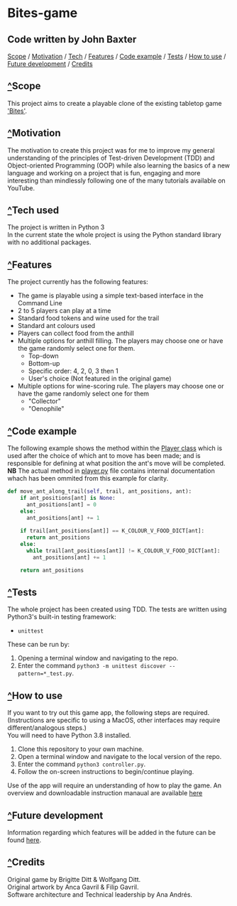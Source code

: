 # Bites-game
## Code written by John Baxter

[Scope](#scope) / 
[Motivation](#motivation) / 
[Tech](#tech-used) / 
[Features](#features) / 
[Code example](#code-example) / 
[Tests](#tests) / 
[<u>How to use</u>](#how-to-use) / 
[Future development](#future-development) / 
[Credits](#credits) 

## [^](#code-written-by-john-baxter)Scope
This project aims to create a playable clone of the existing tabletop game ['Bites'](https://www.boardgametables.com/products/bites-board-game).

## [^](#code-written-by-john-baxter)Motivation
The motivation to create this project was for me to improve my general understanding of the principles of Test-driven Development (TDD) and Object-oriented Programming (OOP) while also learning the basics of a new language and working on a project that is fun, engaging and more interesting than mindlessly following one of the many tutorials available on YouTube.

<!-- ## Build status -->

<!-- ## Code style -->

<!-- ## Screenshots -->

## [^](#code-written-by-john-baxter)Tech used
The project is written in Python 3\
In the current state the whole project is using the Python standard library with no additional packages.

## [^](#code-written-by-john-baxter)Features
The project currently has the following features:
- The game is playable using a simple text-based interface in the Command Line
- 2 to 5 players can play at a time
- Standard food tokens and wine used for the trail
- Standard ant colours used
- Players can collect food from the anthill
- Multiple options for anthill filling. The players may choose one or have the game randomly select one for them.
  * Top-down
  * Bottom-up
  * Specific order: 4, 2, 0, 3 then 1
  * User's choice (Not featured in the original game)
- Multiple options for wine-scoring rule. The players may choose one or have the game randomly select one for them
  * "Collector"
  * "Oenophile"


## [^](#code-written-by-john-baxter)Code example
<!-- TO DO (Continuous) -->
<!-- Check that the line ref in this link is correct; it will change if there is any insertion before it in the player.py file. -->
The following example shows the method within the 
[Player class](./player.py#L144) 
which is used after the choice of which ant to move has been made; and is responsible for defining at what position the ant's move will be completed.\
<b>NB</b> The actual method in [player.py](./player.py) file contains internal documentation whach has been ommited from this example for clarity.

```python
def move_ant_along_trail(self, trail, ant_positions, ant):
    if ant_positions[ant] is None:
      ant_positions[ant] = 0
    else:
      ant_positions[ant] += 1
    
    if trail[ant_positions[ant]] == K_COLOUR_V_FOOD_DICT[ant]:
      return ant_positions
    else:
      while trail[ant_positions[ant]] != K_COLOUR_V_FOOD_DICT[ant]:
        ant_positions[ant] += 1

    return ant_positions
```

<!-- ## Installation -->

<!-- ## API reference -->

## [^](#code-written-by-john-baxter)Tests
The whole project has been created using TDD. The tests are written using Python3's built-in testing framework:
- `unittest`

These can be run by:
1. Opening a terminal window and navigating to the repo.
1. Enter the command `python3 -m unittest discover --pattern=*_test.py`.

## [^](#code-written-by-john-baxter)How to use
If you want to try out this game app, the following steps are required.
(Instructions are specific to using a MacOS, other interfaces may require different/analogous steps.)\
You will need to have Python 3.8 installed.

1. Clone this repository to your own machine.
1. Open a terminal window and navigate to the local version of the repo.
1. Enter the command `python3 controller.py`.
1. Follow the on-screen instructions to begin/continue playing.

Use of the app will require an understanding of how to play the game. An overview and downloadable instruction manaual are available [here](https://www.boardgametables.com/products/bites-board-game)

<!-- ## Contribute
Please don't arse about with it this is my project. -->

## [^](#code-written-by-john-baxter)Future development
Information regarding which features will be added in the future can be found [here](./backlog.md).

## [^](#code-written-by-john-baxter)Credits
Original game by Brigitte Ditt & Wolfgang Ditt.\
Original artwork by Anca Gavril & Filip Gavril.\
Software architecture and Technical leadership by Ana Andrés.

<!-- ## License -->
